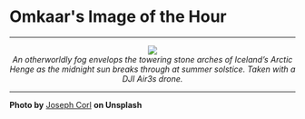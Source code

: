# Omkaar's Image of the Hour

---

<div align="center">

<a href="https://unsplash.com/photos/arches-emerge-from-the-foggy-landscape-sQRL9e4RxWQ">
  <img src="https://images.unsplash.com/photo-1751301833796-9aa515185f10?crop=entropy&cs=tinysrgb&fit=max&fm=jpg&ixid=M3w3NjA2Nzh8MHwxfHJhbmRvbXx8fHx8fHx8fDE3NTE5MjkyMDB8&ixlib=rb-4.1.0&q=80&w=1080" style="max-width:100%; height:auto;">
</a>

<br>
<i>An otherworldly fog envelops the towering stone arches of Iceland’s Arctic Henge as the midnight sun breaks through at summer solstice. Taken with a DJI Air3s drone.</i>

</div>

---

**Photo by** [Joseph Corl](https://unsplash.com/@jcorl) **on Unsplash**

